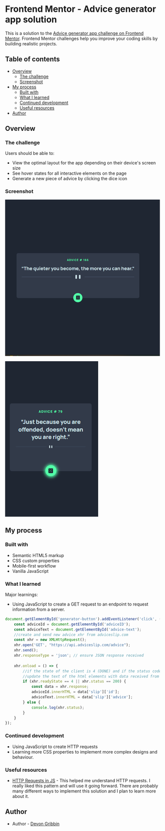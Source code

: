 # Frontend Mentor - Advice generator app solution

This is a solution to the [Advice generator app challenge on Frontend Mentor](https://www.frontendmentor.io/challenges/advice-generator-app-QdUG-13db). Frontend Mentor challenges help you improve your coding skills by building realistic projects.

## Table of contents

- [Overview](#overview)
  - [The challenge](#the-challenge)
  - [Screenshot](#screenshot)
- [My process](#my-process)
  - [Built with](#built-with)
  - [What I learned](#what-i-learned)
  - [Continued development](#continued-development)
  - [Useful resources](#useful-resources)
- [Author](#author)

## Overview

### The challenge

Users should be able to:

- View the optimal layout for the app depending on their device's screen size
- See hover states for all interactive elements on the page
- Generate a new piece of advice by clicking the dice icon

### Screenshot

![](./AA-screenshots/desktop.PNG)

![](./AA-screenshots/mobile.PNG)

## My process

### Built with

- Semantic HTML5 markup
- CSS custom properties
- Mobile-first workflow
- Vanilla JavaScript

### What I learned

Major learnings:

- Using JavaScript to create a GET request to an endpoint to request information from a server.
```js
document.getElementById('generator-button').addEventListener('click', () => {
    const adviceId = document.getElementById('adviceID');
    const adviceText = document.getElementById('advice-text');
    //create and send new advice xhr from adviceslip.com
    const xhr = new XMLHttpRequest();
    xhr.open('GET', "https://api.adviceslip.com/advice");
    xhr.send();
    xhr.responseType = 'json'; // ensure JSON response received

    xhr.onload = () => {
        //if the state of the client is 4 (DONE) and if the status code is 200 (successful)
        //update the text of the html elements with data received from the server
        if (xhr.readyState == 4 || xhr.status == 200) {
            const data = xhr.response;
            adviceId.innerHTML = data['slip']['id'];
            adviceText.innerHTML = data['slip']['advice'];
        } else {
            console.log(xhr.status);
        }
    }
});
```

### Continued development

- Using JavaScript to create HTTP requests
- Learning more CSS properties to implement more complex designs and behaviour.

### Useful resources

- [HTTP Requests in JS](https://kinsta.com/knowledgebase/javascript-http-request/#:~:text=To%20send%20a%20successful%20GET%20request%20using%20XMLHttpRequest,the%20request.%204%20Listen%20for%20the%20server%E2%80%99s%20response) - This helped me understand HTTP requests. I really liked this pattern and will use it going forward. There are probably many different ways to implement this solution and I plan to learn more about it.

## Author

- Author - [Devon Gribbin](devongribbin@gmail.com)

